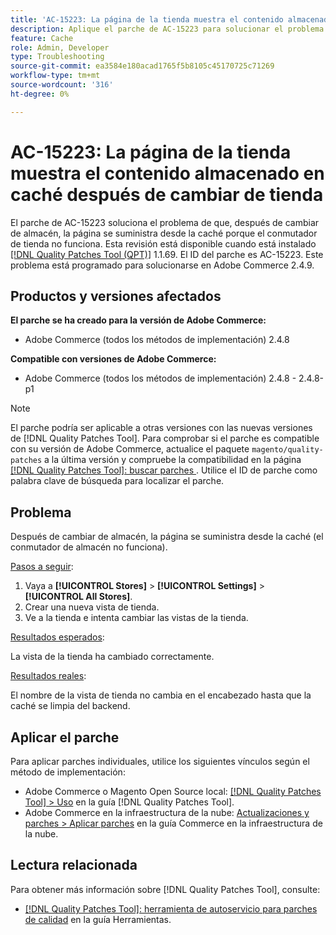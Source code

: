 ```yaml
---
title: 'AC-15223: La página de la tienda muestra el contenido almacenado en caché después de cambiar de tienda'
description: Aplique el parche de AC-15223 para solucionar el problema de Adobe Commerce en el que, después de cambiar de almacén, la página se suministra desde la caché y la tienda no cambia según lo esperado.
feature: Cache
role: Admin, Developer
type: Troubleshooting
source-git-commit: ea3584e180acad1765f5b8105c45170725c71269
workflow-type: tm+mt
source-wordcount: '316'
ht-degree: 0%

---
```



# AC-15223: La página de la tienda muestra el contenido almacenado en caché después de cambiar de tienda

El parche de AC-15223 soluciona el problema de que, después de cambiar de almacén, la página se suministra desde la caché porque el conmutador de tienda no funciona. Esta revisión está disponible cuando está instalado [[!DNL Quality Patches Tool (QPT)]](/help/tools/quality-patches-tool/quality-patches-tool-to-self-serve-quality-patches.md) 1.1.69. El ID del parche es AC-15223. Este problema está programado para solucionarse en Adobe Commerce 2.4.9.

## Productos y versiones afectados

**El parche se ha creado para la versión de Adobe Commerce:**

* Adobe Commerce (todos los métodos de implementación) 2.4.8

**Compatible con versiones de Adobe Commerce:**

* Adobe Commerce (todos los métodos de implementación) 2.4.8 - 2.4.8-p1

>[!NOTE]
>
>El parche podría ser aplicable a otras versiones con las nuevas versiones de [!DNL Quality Patches Tool]. Para comprobar si el parche es compatible con su versión de Adobe Commerce, actualice el paquete `magento/quality-patches` a la última versión y compruebe la compatibilidad en la página [[!DNL Quality Patches Tool]: buscar parches ](https://experienceleague.adobe.com/tools/commerce-quality-patches/index.html). Utilice el ID de parche como palabra clave de búsqueda para localizar el parche.

## Problema

Después de cambiar de almacén, la página se suministra desde la caché (el conmutador de almacén no funciona).

<u>Pasos a seguir</u>:

1. Vaya a **[!UICONTROL Stores]** > **[!UICONTROL Settings]** > **[!UICONTROL All Stores]**.
2. Crear una nueva vista de tienda.
3. Ve a la tienda e intenta cambiar las vistas de la tienda.

<u>Resultados esperados</u>:

La vista de la tienda ha cambiado correctamente.

<u>Resultados reales</u>:

El nombre de la vista de tienda no cambia en el encabezado hasta que la caché se limpia del backend.

## Aplicar el parche

Para aplicar parches individuales, utilice los siguientes vínculos según el método de implementación:

* Adobe Commerce o Magento Open Source local: [[!DNL Quality Patches Tool] > Uso](/help/tools/quality-patches-tool/usage.md) en la guía [!DNL Quality Patches Tool].
* Adobe Commerce en la infraestructura de la nube: [Actualizaciones y parches > Aplicar parches](https://experienceleague.adobe.com/docs/commerce-cloud-service/user-guide/develop/upgrade/apply-patches.html) en la guía Commerce en la infraestructura de la nube.

## Lectura relacionada

Para obtener más información sobre [!DNL Quality Patches Tool], consulte:

* [[!DNL Quality Patches Tool]: herramienta de autoservicio para parches de calidad](/help/tools/quality-patches-tool/quality-patches-tool-to-self-serve-quality-patches.md) en la guía Herramientas.
